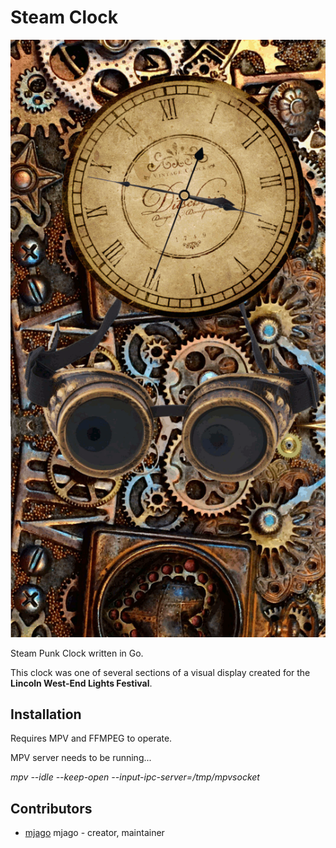 # Steam Clock

![Screenshot](https://github.com/mjago/steamclock/blob/7945258f849016c47383e687ba857ad179f8ba1e/clock/clock.png)

Steam Punk Clock written in Go.

This clock was one of several sections of a visual display
created for the **Lincoln West-End Lights Festival**.

## Installation

Requires MPV and FFMPEG to operate.

MPV server needs to be running...

*mpv --idle --keep-open --input-ipc-server=/tmp/mpvsocket*

## Contributors

- [mjago](https://github.com/mjago) mjago - creator, maintainer
